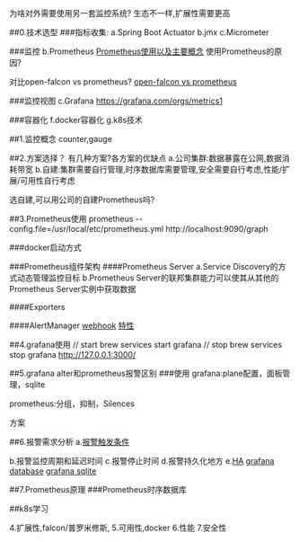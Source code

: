 为啥对外需要使用另一套监控系统?
生态不一样,扩展性需要更高

##0.技术选型
###指标收集:
a.Spring Boot Actuator
b.jmx
c.Micrometer

###监控
b.Prometheus
[Prometheus使用以及主要概念](https://www.cnblogs.com/chenqionghe/p/10494868.html)
使用Prometheus的原因?

对比open-falcon vs prometheus?
[open-falcon vs prometheus](https://blog.csdn.net/u012118189/article/details/103062590)

###监控视图
c.Grafana
https://grafana.com/orgs/metrics1

###容器化
f.docker容器化
g.k8s技术

##1.监控概念
counter,gauge

##2.方案选择？
有几种方案?各方案的优缺点
a.公司集群:数据暴露在公网,数据消耗带宽
b.自建:集群需要自行管理,时序数据库需要管理,安全需要自行考虑,性能/扩展/可用性自行考虑

选自建,可以用公司的自建Prometheus吗?

##3.Prometheus使用
prometheus --config.file=/usr/local/etc/prometheus.yml
http://localhost:9090/graph

###docker启动方式

###Prometheus组件架构
####Prometheus Server
a.Service Discovery的方式动态管理监控目标
b.Prometheus Server的联邦集群能力可以使其从其他的Prometheus Server实例中获取数据

####Exporters

####AlertManager
[webhook](https://segmentfault.com/a/1190000020249988)
[特性](https://prometheus.io/docs/alerting/latest/alertmanager/)

##4.grafana使用
// start
brew services start grafana
// stop
brew services stop grafana
http://127.0.0.1:3000/

##5.grafana alter和prometheus报警区别
###使用
grafana:plane配置，面板管理，sqlite

prometheus:分组，抑制，Silences

方案

##6.报警需求分析
a.[报警触发条件](https://grafana.com/docs/grafana/latest/alerting/)

b.报警监控周期和延迟时间
c.报警停止时间
d.报警持久化地方
e.[HA](https://grafana.com/docs/grafana/latest/administration/set-up-for-high-availability/)
[grafana database](https://grafana.com/docs/grafana/latest/administration/configuration/#database)
[grafana sqlite](https://groups.io/g/grafana/topic/where_does_grafana_2_6_store/1895528)



##7.Prometheus原理
###Prometheus时序数据库

##k8s学习

4.扩展性,falcon/普罗米修斯,
5.可用性,docker
6.性能
7.安全性

